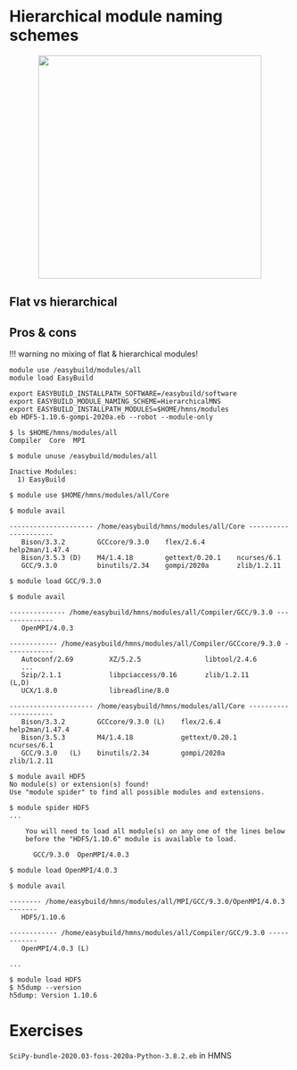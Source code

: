 # Hierarchical module naming schemes

<div align="center"><img src="https://boegel.github.io/easybuild-tutorial/img/hmns.png" width="400px"/></div>

## Flat vs hierarchical

## Pros & cons

!!! warning
    no mixing of flat & hierarchical modules!


```shell
module use /easybuild/modules/all
module load EasyBuild
```

```
export EASYBUILD_INSTALLPATH_SOFTWARE=/easybuild/software
export EASYBUILD_MODULE_NAMING_SCHEME=HierarchicalMNS
export EASYBUILD_INSTALLPATH_MODULES=$HOME/hmns/modules
eb HDF5-1.10.6-gompi-2020a.eb --robot --module-only
```

```
$ ls $HOME/hmns/modules/all
Compiler  Core  MPI
```

```
$ module unuse /easybuild/modules/all

Inactive Modules:
  1) EasyBuild
```

```
$ module use $HOME/hmns/modules/all/Core
```

```
$ module avail

--------------------- /home/easybuild/hmns/modules/all/Core ---------------------
   Bison/3.3.2        GCCcore/9.3.0    flex/2.6.4        help2man/1.47.4
   Bison/3.5.3 (D)    M4/1.4.18        gettext/0.20.1    ncurses/6.1
   GCC/9.3.0          binutils/2.34    gompi/2020a       zlib/1.2.11
```

```
$ module load GCC/9.3.0
```

```
$ module avail

-------------- /home/easybuild/hmns/modules/all/Compiler/GCC/9.3.0 --------------
   OpenMPI/4.0.3

------------ /home/easybuild/hmns/modules/all/Compiler/GCCcore/9.3.0 ------------
   Autoconf/2.69         XZ/5.2.5                libtool/2.4.6
   ...
   Szip/2.1.1            libpciaccess/0.16       zlib/1.2.11        (L,D)
   UCX/1.8.0             libreadline/8.0

--------------------- /home/easybuild/hmns/modules/all/Core ---------------------
   Bison/3.3.2        GCCcore/9.3.0 (L)    flex/2.6.4        help2man/1.47.4
   Bison/3.5.3        M4/1.4.18            gettext/0.20.1    ncurses/6.1
   GCC/9.3.0   (L)    binutils/2.34        gompi/2020a       zlib/1.2.11
```

```
$ module avail HDF5
No module(s) or extension(s) found!
Use "module spider" to find all possible modules and extensions.
```

```
$ module spider HDF5
...

    You will need to load all module(s) on any one of the lines below
    before the "HDF5/1.10.6" module is available to load.

      GCC/9.3.0  OpenMPI/4.0.3
```

```
$ module load OpenMPI/4.0.3
```

```
$ module avail

-------- /home/easybuild/hmns/modules/all/MPI/GCC/9.3.0/OpenMPI/4.0.3 -------
   HDF5/1.10.6

------------ /home/easybuild/hmns/modules/all/Compiler/GCC/9.3.0 ------------
   OpenMPI/4.0.3 (L)

...
```

```
$ module load HDF5
$ h5dump --version
h5dump: Version 1.10.6
```


# Exercises

`SciPy-bundle-2020.03-foss-2020a-Python-3.8.2.eb` in HMNS
